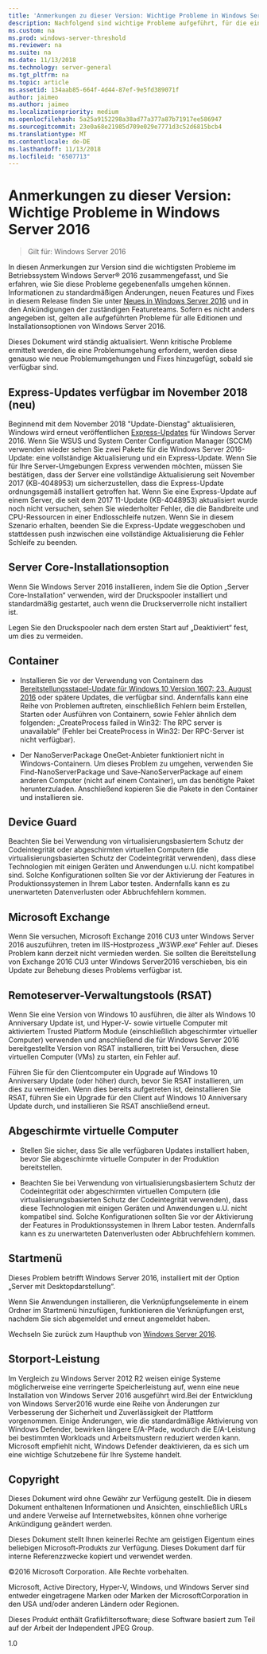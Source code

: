 ```yaml
---
title: 'Anmerkungen zu dieser Version: Wichtige Probleme in Windows Server 2016'
description: Nachfolgend sind wichtige Probleme aufgeführt, für die eine Problemumgehung erforderlich ist, um einen Absturz, das Aufhängen des Systems, einen Installationsfehler oder Datenverlust zu verhindern.
ms.custom: na
ms.prod: windows-server-threshold
ms.reviewer: na
ms.suite: na
ms.date: 11/13/2018
ms.technology: server-general
ms.tgt_pltfrm: na
ms.topic: article
ms.assetid: 134aab85-664f-4d44-87ef-9e5fd389071f
author: jaimeo
ms.author: jaimeo
ms.localizationpriority: medium
ms.openlocfilehash: 5a25a9152298a38ad77a377a87b71917ee586947
ms.sourcegitcommit: 23e0a68e21985d709e029e7771d3c52d6815bcb4
ms.translationtype: MT
ms.contentlocale: de-DE
ms.lasthandoff: 11/13/2018
ms.locfileid: "6507713"
---
```

# Anmerkungen zu dieser Version: Wichtige Probleme in Windows Server 2016

>Gilt für: Windows Server 2016

In diesen Anmerkungen zur Version sind die wichtigsten Probleme im Betriebssystem Windows Server&reg; 2016 zusammengefasst, und Sie erfahren, wie Sie diese Probleme gegebenenfalls umgehen können. Informationen zu standardmäßigen Änderungen, neuen Features und Fixes in diesem Release finden Sie unter [Neues in Windows Server 2016](what-s-new-in-windows-server-2016.md) und in den Ankündigungen der zuständigen Featureteams. Sofern es nicht anders angegeben ist, gelten alle aufgeführten Probleme für alle Editionen und Installationsoptionen von Windows Server 2016.  

Dieses Dokument wird ständig aktualisiert. Wenn kritische Probleme ermittelt werden, die eine Problemumgehung erfordern, werden diese genauso wie neue Problemumgehungen und Fixes hinzugefügt, sobald sie verfügbar sind.  

## Express-Updates verfügbar im November 2018 (neu)

Beginnend mit dem November 2018 "Update-Dienstag" aktualisieren, Windows wird erneut veröffentlichen [Express-Updates](express-updates.md) für Windows Server 2016. Wenn Sie WSUS und System Center Configuration Manager (SCCM) verwenden wieder sehen Sie zwei Pakete für die Windows Server 2016-Update: eine vollständige Aktualisierung und ein Express-Update. Wenn Sie für Ihre Server-Umgebungen Express verwenden möchten, müssen Sie bestätigen, dass der Server eine vollständige Aktualisierung seit November 2017 (KB-4048953) um sicherzustellen, dass die Express-Update ordnungsgemäß installiert getroffen hat. Wenn Sie eine Express-Update auf einem Server, die seit dem 2017 11-Update (KB-4048953) aktualisiert wurde noch nicht versuchen, sehen Sie wiederholter Fehler, die die Bandbreite und CPU-Ressourcen in einer Endlosschleife nutzen. Wenn Sie in diesem Szenario erhalten, beenden Sie die Express-Update weggeschoben und stattdessen push inzwischen eine vollständige Aktualisierung die Fehler Schleife zu beenden.  

## Server Core-Installationsoption
[comment]: # (ID: 370; Absender: Amason; Status: signiert deaktiviert)  
Wenn Sie Windows Server 2016 installieren, indem Sie die Option „Server Core-Installation“ verwenden, wird der Druckspooler installiert und standardmäßig gestartet, auch wenn die Druckserverrolle nicht installiert ist.

Legen Sie den Druckspooler nach dem ersten Start auf „Deaktiviert“ fest, um dies zu vermeiden.


## Container  

[comment]: # (ID: 371; Absender: Taylorb; Status: signiert deaktiviert)  
- Installieren Sie vor der Verwendung von Containern das [Bereitstellungsstapel-Update für Windows 10 Version 1607: 23. August 2016](https://support.microsoft.com/en-us/kb/3176936) oder spätere Updates, die verfügbar sind. Andernfalls kann eine Reihe von Problemen auftreten, einschließlich Fehlern beim Erstellen, Starten oder Ausführen von Containern, sowie Fehler ähnlich dem folgenden: „CreateProcess failed in Win32: The RPC server is unavailable“ (Fehler bei CreateProcess in Win32: Der RPC-Server ist nicht verfügbar).

[comment]: # (ID: 373; Absender: Plang; Status: signiert deaktiviert)  
- Der NanoServerPackage OneGet-Anbieter funktioniert nicht in Windows-Containern. Um dieses Problem zu umgehen, verwenden Sie Find-NanoServerPackage und Save-NanoServerPackage auf einem anderen Computer (nicht auf einem Container), um das benötigte Paket herunterzuladen. Anschließend kopieren Sie die Pakete in den Container und installieren sie.

## Device Guard
[comment]: # (ID: 369; Absender: Nirb; Status: signiert deaktiviert)
Beachten Sie bei Verwendung von virtualisierungsbasiertem Schutz der Codeintegrität oder abgeschirmten virtuellen Computern (die virtualisierungsbasierten Schutz der Codeintegrität verwenden), dass diese Technologien mit einigen Geräten und Anwendungen u.U. nicht kompatibel sind. Solche Konfigurationen sollten Sie vor der Aktivierung der Features in Produktionssystemen in Ihrem Labor testen. Andernfalls kann es zu unerwarteten Datenverlusten oder Abbruchfehlern kommen.

## Microsoft Exchange
[comment]: # (ID: 375; Absender: Wgries; Status: signiert deaktiviert)
Wenn Sie versuchen, Microsoft Exchange 2016 CU3 unter Windows Server 2016 auszuführen, treten im IIS-Hostprozess „W3WP.exe“ Fehler auf. Dieses Problem kann derzeit nicht vermieden werden. Sie sollten die Bereitstellung von Exchange 2016 CU3 unter Windows Server2016 verschieben, bis ein Update zur Behebung dieses Problems verfügbar ist.

## Remoteserver-Verwaltungstools (RSAT)
[comment]: # (ID: 374; Absender: Ryanpu; Status: signiert deaktiviert)
Wenn Sie eine Version von Windows 10 ausführen, die älter als Windows 10 Anniversary Update ist, und Hyper-V- sowie virtuelle Computer mit aktiviertem Trusted Platform Module (einschließlich abgeschirmter virtueller Computer) verwenden und anschließend die für Windows Server 2016 bereitgestellte Version von RSAT installieren, tritt bei Versuchen, diese virtuellen Computer (VMs) zu starten, ein Fehler auf.

Führen Sie für den Clientcomputer ein Upgrade auf Windows 10 Anniversary Update (oder höher) durch, bevor Sie RSAT installieren, um dies zu vermeiden. Wenn dies bereits aufgetreten ist, deinstallieren Sie RSAT, führen Sie ein Upgrade für den Client auf Windows 10 Anniversary Update durch, und installieren Sie RSAT anschließend erneut.


## Abgeschirmte virtuelle Computer
[comment]: # (ID: 369; Absender: Nirb; Status: signiert deaktiviert)  
- Stellen Sie sicher, dass Sie alle verfügbaren Updates installiert haben, bevor Sie abgeschirmte virtuelle Computer in der Produktion bereitstellen.

- Beachten Sie bei Verwendung von virtualisierungsbasiertem Schutz der Codeintegrität oder abgeschirmten virtuellen Computern (die virtualisierungsbasierten Schutz der Codeintegrität verwenden), dass diese Technologien mit einigen Geräten und Anwendungen u.U. nicht kompatibel sind. Solche Konfigurationen sollten Sie vor der Aktivierung der Features in Produktionssystemen in Ihrem Labor testen. Andernfalls kann es zu unerwarteten Datenverlusten oder Abbruchfehlern kommen.


## Startmenü
[comment]: # (ID: 372; Absender: Samli; Status: signiert deaktiviert)
Dieses Problem betrifft Windows Server 2016, installiert mit der Option „Server mit Desktopdarstellung“.

Wenn Sie Anwendungen installieren, die Verknüpfungselemente in einem Ordner im Startmenü hinzufügen, funktionieren die Verknüpfungen erst, nachdem Sie sich abgemeldet und erneut angemeldet haben.



Wechseln Sie zurück zum Haupthub von [Windows Server 2016](Windows-Server-2016.md).

## Storport-Leistung
Im Vergleich zu Windows Server 2012 R2 weisen einige Systeme möglicherweise eine verringerte Speicherleistung auf, wenn eine neue Installation von Windows Server 2016 ausgeführt wird.Bei der Entwicklung von Windows Server2016 wurde eine Reihe von Änderungen zur Verbesserung der Sicherheit und Zuverlässigkeit der Plattform vorgenommen. Einige Änderungen, wie die standardmäßige Aktivierung von Windows Defender, bewirken längere E/A-Pfade, wodurch die E/A-Leistung bei bestimmten Workloads und Arbeitsmustern reduziert werden kann. Microsoft empfiehlt nicht, Windows Defender deaktivieren, da es sich um eine wichtige Schutzebene für Ihre Systeme handelt.  

## Copyright  
Dieses Dokument wird ohne Gewähr zur Verfügung gestellt. Die in diesem Dokument enthaltenen Informationen und Ansichten, einschließlich URLs und andere Verweise auf Internetwebsites, können ohne vorherige Ankündigung geändert werden.  

Dieses Dokument stellt Ihnen keinerlei Rechte am geistigen Eigentum eines beliebigen Microsoft-Produkts zur Verfügung. Dieses Dokument darf für interne Referenzzwecke kopiert und verwendet werden.  

&copy;2016 Microsoft Corporation. Alle Rechte vorbehalten.  

Microsoft, Active Directory, Hyper-V, Windows, und Windows Server sind entweder eingetragene Marken oder Marken der MicrosoftCorporation in den USA und/oder anderen Ländern oder Regionen.  

Dieses Produkt enthält Grafikfiltersoftware; diese Software basiert zum Teil auf der Arbeit der Independent JPEG Group.  


1.0  
